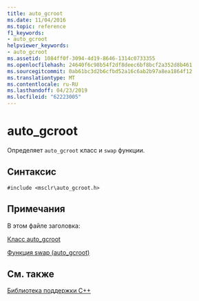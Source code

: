 ```yaml
---
title: auto_gcroot
ms.date: 11/04/2016
ms.topic: reference
f1_keywords:
- auto_gcroot
helpviewer_keywords:
- auto_gcroot
ms.assetid: 1084ff0f-3094-4d19-8646-1314c0733355
ms.openlocfilehash: 24640f6c98b54f2df8deec6bf8bcf2a352d8b461
ms.sourcegitcommit: 0ab61bc3d2b6cfbd52a16c6ab2b97a8ea1864f12
ms.translationtype: MT
ms.contentlocale: ru-RU
ms.lasthandoff: 04/23/2019
ms.locfileid: "62223005"
---
```

# <a name="autogcroot"></a>auto_gcroot

Определяет `auto_gcroot` класс и `swap` функции.

## <a name="syntax"></a>Синтаксис

```
#include <msclr\auto_gcroot.h>
```

## <a name="remarks"></a>Примечания

В этом файле заголовка:

[Класс auto_gcroot](../dotnet/auto-gcroot-class.md)

[Функция swap (auto_gcroot)](../dotnet/swap-function-auto-gcroot.md)

## <a name="see-also"></a>См. также

[Библиотека поддержки C++](../dotnet/cpp-support-library.md)
